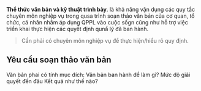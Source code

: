 **Thể thức văn bản và kỹ thuật trình bày**.
là khả năng vận dụng các quy tắc chuyên môn nghiệp vụ trong qusa trình soạn thảo văn bản của cơ quan, tổ chức, cá nhân nhằm áp dụng QPPL vào cuộc sốgn cũng như hỗ trợ việc triển khai thực hiện các quyết định qunẩ lý đã ban hành. 
> Cần phải có chuyên môn nghiệp vụ để thực hiện/hiểu rõ quy định. 

## Yêu cầu soạn thảo văn bản
Văn bản phai có tính mục đích:
	Văn bản ban hành để làm gì?
	Mức độ giải quyết đến đâu
	Kết quả như thế nào?